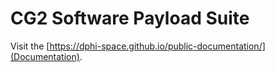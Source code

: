# CG2 Software Payload Suite

Visit the [https://dphi-space.github.io/public-documentation/](Documentation).
